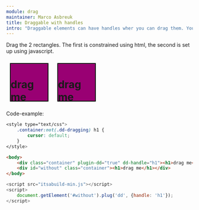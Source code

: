 ```yaml
---
module: drag
maintainer: Marco Asbreuk
title: Draggable with handles
intro: "Draggable elements can have handles wher you can drag them. You set this up using the attribute <b>dd-handle==\"css-selector\"</b>, or using javascript by using <b>node.plugin(ITSA.Plugins.nodeDD, {handle: 'css-selector'})</b>. The plugin does nothing more than add the right attribute to the draggable Element, and it just works.</b>"
---
```


<style type="text/css">
    .container:not(.dd-dragging) h1 {
        cursor: default;
    }
    .container {
        margin: 10px;
        height: 100px;
        width: 100px;
        background-color: #990073;
        border: 2px solid #000;
        display: inline-block;
        *display: inline;
        *zoom: 1;
    }
    .body-content.module .container h1 {
        font-size: 1em;
        background-color: #000;
        color: #FFF;
        padding: 0.2em;
        margin: 0;
        text-align: center;
    }
    .body-content.module p.spaced {
        margin-top: 10em;
    }
</style>

Drag the 2 rectangles. The first is constrained using html, the second is set up using javascript.

<div class="container" plugin-dd="true" dd-handle="h1"><h1>drag me</h1></div>
<div id="without" class="container"><h1>drag me</h1></div>

<p class="spaced">Code-example:</p>

```css
<style type="text/css">
    .container:not(.dd-dragging) h1 {
        cursor: default;
    }
</style>
```

```html
<body>
    <div class="container" plugin-dd="true" dd-handle="h1"><h1>drag me</h1></div>
    <div id="without" class="container"><h1>drag me</h1></div>
</body>
```

```js
<script src="itsabuild-min.js"></script>
<script>
    document.getElement('#without').plug('dd', {handle: 'h1'});
</script>
```

<script src="../../dist/itsabuild-min.js"></script>
<script>
    document.getElement('#without').plug('dd', {handle: 'h1'});
</script>
